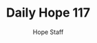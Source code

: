 ---
image: /assets/img/daily-hope-default-artwork.png
title: Daily Hope 117
number: 117
categories:
  - Daily Hope
author: Hope Staff
notes: Daily Hope 117
embed: >-
  <iframe style="border-radius:12px" src="https://open.spotify.com/embed/episode/1SGl4MwARQDWvhvoBNc1eo?utm_source=generator" width="100%" height="352" frameBorder="0" allowfullscreen="" allow="autoplay; clipboard-write; encrypted-media; fullscreen; picture-in-picture" loading="lazy"></iframe>
---